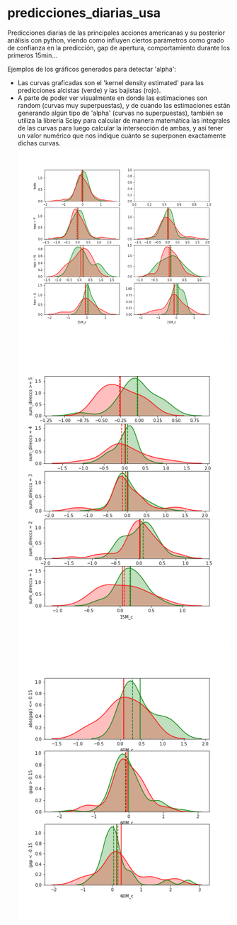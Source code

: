 # predicciones_diarias_usa
Predicciones diarias de las principales acciones americanas y su posterior análisis con python, viendo como influyen ciertos parámetros como grado de confianza en la predicción, gap de apertura, comportamiento durante los primeros 15min...

Ejemplos de los gráficos generados para detectar 'alpha':
- Las curvas graficadas son el 'kernel density estimated' para las predicciones alcistas (verde) y las bajistas (rojo).
- A parte de poder ver visualmente en donde las estimaciones son random (curvas muy superpuestas), y de cuando las estimaciones están generando algún tipo de 'alpha' (curvas no superpuestas), también se utiliza la librería Scipy para calcular de manera matemática las integrales de las curvas para luego calcular la intersección de ambas, y así tener un valor numérico que nos indique cuánto se superponen exactamente dichas curvas.
![](https://github.com/rubenbriones/predicciones_diarias_usa/blob/master/An%C3%A1lisis%20gr%C3%A1ficos%20generados/todo/pred%20por%20tipo%2001%2015min.png)
![](https://github.com/rubenbriones/predicciones_diarias_usa/blob/master/An%C3%A1lisis%20gr%C3%A1ficos%20generados/todo/pred%20por%20suma%20direcciones%2001%2015min.png)
![](https://github.com/rubenbriones/predicciones_diarias_usa/blob/master/An%C3%A1lisis%20gr%C3%A1ficos%20generados/todo/pred%20por%20gap%2002%2060min.png)

